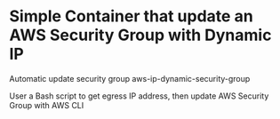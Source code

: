 # Simple Container that update an AWS Security Group with Dynamic IP


Automatic update security group aws-ip-dynamic-security-group

User a Bash script to get egress IP address, then update AWS Security Group with AWS CLI
